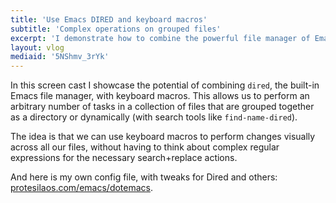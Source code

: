 ```yaml
---
title: 'Use Emacs DIRED and keyboard macros'
subtitle: 'Complex operations on grouped files'
excerpt: 'I demonstrate how to combine the powerful file manager of Emacs (dired) with keyboard macros: edit multiple files in an easy way.'
layout: vlog
mediaid: '5NShmv_3rYk'
---
```


In this screen cast I showcase the potential of combining `dired`, the
built-in Emacs file manager, with keyboard macros.  This allows us to
perform an arbitrary number of tasks in a collection of files that are
grouped together as a directory or dynamically (with search tools like
`find-name-dired`).

The idea is that we can use keyboard macros to perform changes
visually across all our files, without having to think about complex
regular expressions for the necessary search+replace actions.

And here is my own config file, with tweaks for Dired and others:
[protesilaos.com/emacs/dotemacs](https://protesilaos.com/emacs/dotemacs).
